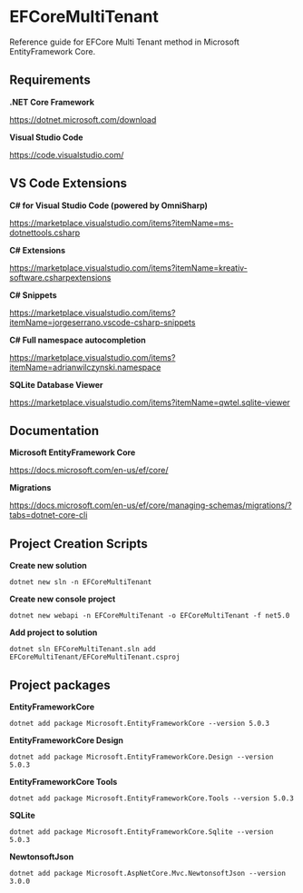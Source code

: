 # EFCoreMultiTenant
Reference guide for EFCore Multi Tenant method in Microsoft EntityFramework Core.



## Requirements

**.NET Core Framework**

https://dotnet.microsoft.com/download

**Visual Studio Code**

https://code.visualstudio.com/


## VS Code Extensions

**C# for Visual Studio Code (powered by OmniSharp)**

https://marketplace.visualstudio.com/items?itemName=ms-dotnettools.csharp

**C# Extensions**

https://marketplace.visualstudio.com/items?itemName=kreativ-software.csharpextensions

**C# Snippets**

https://marketplace.visualstudio.com/items?itemName=jorgeserrano.vscode-csharp-snippets

**C# Full namespace autocompletion**

https://marketplace.visualstudio.com/items?itemName=adrianwilczynski.namespace

**SQLite Database Viewer**

https://marketplace.visualstudio.com/items?itemName=qwtel.sqlite-viewer


## Documentation

**Microsoft EntityFramework Core**

https://docs.microsoft.com/en-us/ef/core/

**Migrations**

https://docs.microsoft.com/en-us/ef/core/managing-schemas/migrations/?tabs=dotnet-core-cli


## Project Creation Scripts

**Create new solution**

    dotnet new sln -n EFCoreMultiTenant

**Create new console project**

    dotnet new webapi -n EFCoreMultiTenant -o EFCoreMultiTenant -f net5.0

**Add project to solution**

    dotnet sln EFCoreMultiTenant.sln add EFCoreMultiTenant/EFCoreMultiTenant.csproj


## Project packages

**EntityFrameworkCore**

    dotnet add package Microsoft.EntityFrameworkCore --version 5.0.3

**EntityFrameworkCore Design**

    dotnet add package Microsoft.EntityFrameworkCore.Design --version 5.0.3

**EntityFrameworkCore Tools**

    dotnet add package Microsoft.EntityFrameworkCore.Tools --version 5.0.3

**SQLite**

    dotnet add package Microsoft.EntityFrameworkCore.Sqlite --version 5.0.3

**NewtonsoftJson**

    dotnet add package Microsoft.AspNetCore.Mvc.NewtonsoftJson --version 3.0.0    


